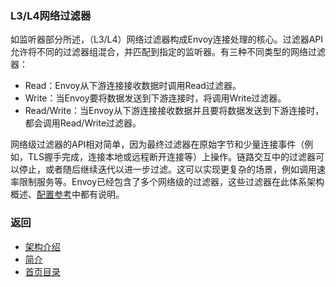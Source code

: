 ### L3/L4网络过滤器

如监听器部分所述，（L3/L4）网络过滤器构成Envoy连接处理的核心。过滤器API允许将不同的过滤器组混合，并匹配到指定的监听器。有三种不同类型的网络过滤器：

- Read：Envoy从下游连接接收数据时调用Read过滤器。
- Write：当Envoy要将数据发送到下游连接时，将调用Write过滤器。
- Read/Write：当Envoy从下游连接接收数据并且要将数据发送到下游连接时，都会调用Read/Write过滤器。

网络级过滤器的API相对简单，因为最终过滤器在原始字节和少量连接事件（例如，TLS握手完成，连接本地或远程断开连接等）上操作。链路交互中的过滤器可以停止，或者随后继续迭代以进一步过滤。这可以实现更复杂的场景，例如调用速率限制服务等。Envoy已经包含了多个网络级的过滤器，这些过滤器在此体系架构概述、[配置参考](../../Configurationreference/Networkfilters.md)中都有说明。

### 返回
- [架构介绍](../Architectureoverview.md)
- [简介](../../Introduction.md)
- [首页目录](../../README.md)
